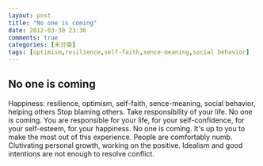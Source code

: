 ```yaml
---
layout: post
title: "No one is coming"
date: 2012-03-30 23:36
comments: true
categories: [未分类]
tags: [optimism,resilience,self-faith,sence-meaning,social behavior]
---
```

## No one is coming
Happiness: resilience, optimism, self-faith, sence-meaning, social behavior, helping others
Stop blaming others. Take responsibility of your life.
No one is coming. You are responsible for your life, for your self-confidence, for your self-esteem, for your happiness.
No one is coming. It's up to you to make the most out of this experience.
People are comfortably numb.
Clutivating personal growth, working on the positive.
Idealism and good intentions are not enough to resolve conflict.
